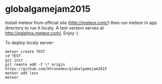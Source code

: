 # globalgamejam2015
Install meteor from official site (http://meteor.com/) then run meteor in app directory to run it localy. A test version serves at http://pgjphns.meteor.com/. Enjoy :)

To deploy localy server:
```
meteor create TEST
cd TEST
git init .
git remote add -t \* origin https://github.com/khronedev/globalgamejam2015
meteor add less
meteor
```
